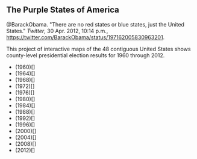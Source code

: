 ## The Purple States of America

@BarackObama. "There are no red states or blue states, just the United States." *Twitter*, 30 Apr. 2012, 10:14 p.m., https://twitter.com/BarackObama/status/197162005830963201.

This project of interactive maps of the 48 contiguous United States shows county-level presidential election results for 1960 through 2012.

* (1960)[]
* (1964)[]
* (1968)[]
* (1972)[]
* (1976)[]
* (1980)[]
* (1984)[]
* (1988)[]
* (1992)[]
* (1996)[]
* (2000)[]
* (2004)[]
* (2008)[]
* (2012)[]
